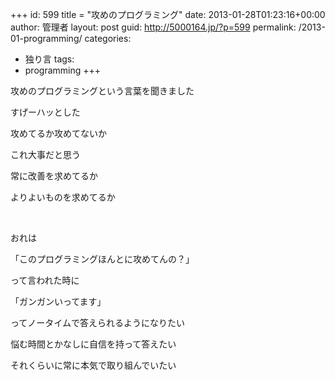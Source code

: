 +++
id: 599
title = "攻めのプログラミング"
date: 2013-01-28T01:23:16+00:00
author: 管理者
layout: post
guid: http://5000164.jp/?p=599
permalink: /2013-01-programming/
categories:
  - 独り言
tags:
  - programming
+++
&nbsp;

攻めのプログラミングという言葉を聞きました

すげーハッとした

攻めてるか攻めてないか

これ大事だと思う

常に改善を求めてるか

よりよいものを求めてるか

&nbsp;

おれは

「このプログラミングほんとに攻めてんの？」

って言われた時に

「ガンガンいってます」

ってノータイムで答えられるようになりたい

悩む時間とかなしに自信を持って答えたい

それくらいに常に本気で取り組んでいたい